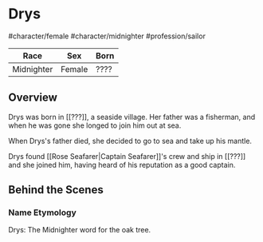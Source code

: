  # Drys
#character/female #character/midnighter #profession/sailor

Race | Sex | Born
-----|-----|-----
Midnighter | Female | ????

## Overview
Drys was born in [[???]], a seaside village. Her father was a fisherman, and when he was gone she longed to join him out at sea.

When Drys's father died, she decided to go to sea and take up his mantle.

Drys found [[Rose Seafarer|Captain Seafarer]]'s crew and ship in [[???]] and she joined him, having heard of his reputation as a good captain.

## Behind the Scenes
### Name Etymology
Drys: The Midnighter word for the oak tree.